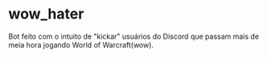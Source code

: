 # wow_hater
Bot feito com o intuito de "kickar" usuários do Discord que passam mais de meia hora jogando World of Warcraft(wow).
